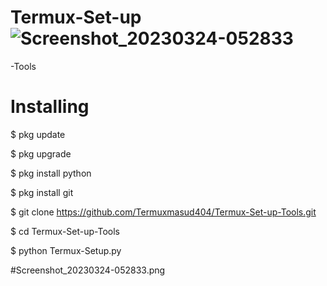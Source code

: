 # Termux-Set-up![Screenshot_20230324-052833](https://user-images.githubusercontent.com/118968969/227390381-258108c6-4960-496b-880d-db12e54c32f1.png)
-Tools


# Installing 

$ pkg update 

$ pkg upgrade 

$ pkg install python 

$ pkg install git 

$ git clone https://github.com/Termuxmasud404/Termux-Set-up-Tools.git

$ cd Termux-Set-up-Tools

$ python Termux-Setup.py




#Screenshot_20230324-052833.png
